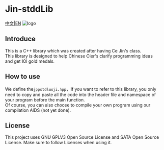 # Jin-stddLib
[中文]()|[EN]()
![logo](https://github.com/j-kaifazu/J-stdLib/blob/master/Snipaste_2019-10-05_14-59-18.png)  
## Introduce  
This is a C++ library which was created after having Ce Jin's class.  
This library is designed to help Chinese Oier's clarify programming ideas and get IOI gold medals.
## How to use  
We define the```jppstdluoji.hpp```，If you want to refer to this library, 
you only need to copy and paste all the code into the header file 
and namespace of your program before the main function.  
Of course, you can also choose to compile your own program using our compilation AIDS (not yet done).  
## License  
This project uses 
GNU GPLV3 Open Source License and SATA Open Source License. Make sure to follow Licenses when using it.


